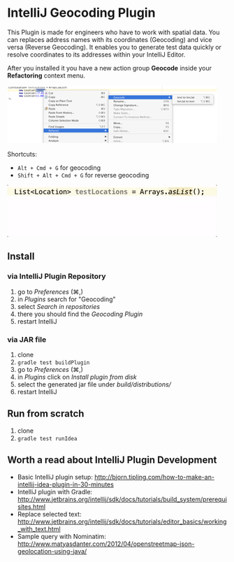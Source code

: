 # IntelliJ Geocoding Plugin

This Plugin is made for engineers who have to work with spatial data. 
You can replaces address names with its coordinates (Geocoding) and vice versa (Reverse Geocoding).
It enables you to generate test data quickly or resolve coordinates to its addresses within your IntelliJ Editor.

After you installed it you have a new action group **Geocode** inside your **Refactoring** context menu.

![Geocoding Context Menu](src/main/resources/META-INF/context-menu.png)

Shortcuts:

* `Alt + Cmd + G` for geocoding
* `Shift + Alt + Cmd + G` for reverse geocoding
 
![Geocoding Sample](src/main/resources/META-INF/geocoding.gif)

## Install

### via IntelliJ Plugin Repository

1. go to _Preferences_ (⌘,)
2. in _Plugins_ search for "Geocoding"
3. select _Search in repositories_
4. there you should find the _Geocoding Plugin_
5. restart IntelliJ

### via JAR file

1. clone
2. `gradle test buildPlugin`
3. go to _Preferences_ (⌘,) 
4. in _Plugins_ click on _Install plugin from disk_ 
5. select the generated jar file under _build/distributions/_
6. restart IntelliJ

## Run from scratch

1. clone
2. `gradle test runIdea`

## Worth a read about IntelliJ Plugin Development

* Basic IntelliJ plugin setup: http://bjorn.tipling.com/how-to-make-an-intellij-idea-plugin-in-30-minutes
* IntelliJ plugin with Gradle: http://www.jetbrains.org/intellij/sdk/docs/tutorials/build_system/prerequisites.html
* Replace selected text: http://www.jetbrains.org/intellij/sdk/docs/tutorials/editor_basics/working_with_text.html
* Sample query with Nominatim: http://www.matyasdanter.com/2012/04/openstreetmap-json-geolocation-using-java/
